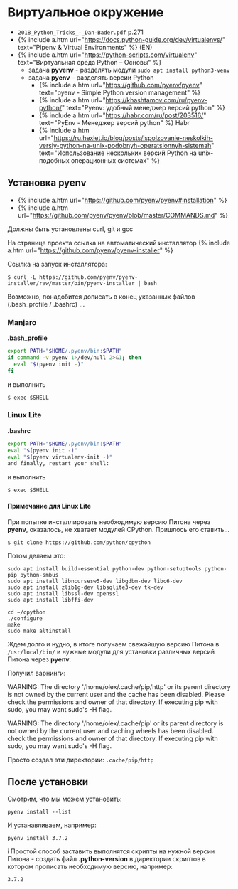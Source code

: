 # Виртуальное окружение

- `2018_Python_Tricks_-_Dan-Bader.pdf` p.271
- {% include a.htm url="https://docs.python-guide.org/dev/virtualenvs/" text="Pipenv & Virtual Environments" %} (EN)
- {% include a.htm url="https://python-scripts.com/virtualenv" text="Виртуальная среда Python – Основы" %}
  - задача **pyvenv** - разделять модули  `sudo apt install python3-venv`
  - задача **pyenv** – разделять версии Python
    - {% include a.htm url="https://github.com/pyenv/pyenv" text="pyenv - Simple Python version management" %}
    - {% include a.htm url="https://khashtamov.com/ru/pyenv-python/" text="Pyenv: удобный менеджер версий python" %}
    - {% include a.htm url="https://habr.com/ru/post/203516/" text="PyEnv - Менеджер версий python" %} Habr
    - {% include a.htm url="https://ru.hexlet.io/blog/posts/ispolzovanie-neskolkih-versiy-python-na-unix-podobnyh-operatsionnyh-sistemah" text="Использование нескольких версий Python на unix-подобных операционных системах" %} 


## Установка pyenv

- {% include a.htm url="https://github.com/pyenv/pyenv#installation" %}
- {% include a.htm url="https://github.com/pyenv/pyenv/blob/master/COMMANDS.md" %}

Должны быть установлены curl, git и gcc

На странице проекта ссылка на автоматический инсталлятор {% include a.htm url="https://github.com/pyenv/pyenv-installer" %}

Ссылка на запуск инсталлятора:

    $ curl -L https://github.com/pyenv/pyenv-installer/raw/master/bin/pyenv-installer | bash

Возможно, понадобится дописать в конец указанных файлов (.bash_profile / .bashrc) ...

### Manjaro

**.bash_profile**

```bash
export PATH="$HOME/.pyenv/bin:$PATH"
if command -v pyenv 1>/dev/null 2>&1; then
  eval "$(pyenv init -)"
fi
```
и выполнить

    $ exec $SHELL

### Linux Lite

**.bashrc**

```bash
export PATH="$HOME/.pyenv/bin:$PATH"
eval "$(pyenv init -)"
eval "$(pyenv virtualenv-init -)"
and finally, restart your shell:
```
и выполнить

    $ exec $SHELL

#### Примечание для Linux Lite

При попытке инсталлировать необходимую версию Питона через **pyenv**, оказалось, не хватает модулей CPython. Пришлось его ставить...

    $ git clone https://github.com/python/cpython

Потом делаем это:

```
sudo apt install build-essential python-dev python-setuptools python-pip python-smbus
sudo apt install libncursesw5-dev libgdbm-dev libc6-dev
sudo apt install zlib1g-dev libsqlite3-dev tk-dev
sudo apt install libssl-dev openssl
sudo apt install libffi-dev

cd ~/cpython
./configure
make
sudo make altinstall
```
Ждем долго и нудно, в итоге получаем свежайшую версию Питона в `/usr/local/bin/` и нужные модули для установки различных версий Питона через **pyenv**.

Получил варнинги:

WARNING: The directory '/home/olex/.cache/pip/http' or its parent directory is not owned by the current user and the cache has been disabled. Please check the permissions and owner of that directory. If executing pip with sudo, you may want sudo's -H flag.

WARNING: The directory '/home/olex/.cache/pip' or its parent directory is not owned by the current user and caching wheels has been disabled. check the permissions and owner of that directory. If executing pip with sudo, you may want sudo's -H flag.

Просто создал эти директории: `.cache/pip/http`

## После установки

Смотрим, что мы можем установить:

    pyenv install --list

И устанавливаем, например:

    pyenv install 3.7.2

<span class="info">i</span> Простой способ заставить выполнятся скрипты на нужной версии Питона - создать файл **.python-version** в директории скриптов в котором прописать необходимую версию, например: 
```
3.7.2
```
